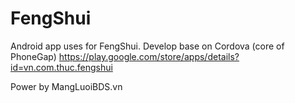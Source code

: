 # FengShui
Android app uses for FengShui. Develop base on Cordova (core of PhoneGap)
https://play.google.com/store/apps/details?id=vn.com.thuc.fengshui

Power by MangLuoiBDS.vn
